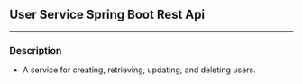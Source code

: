 ## User Service Spring Boot Rest Api
---

### Description
- A service for creating, retrieving, updating, and deleting users.
